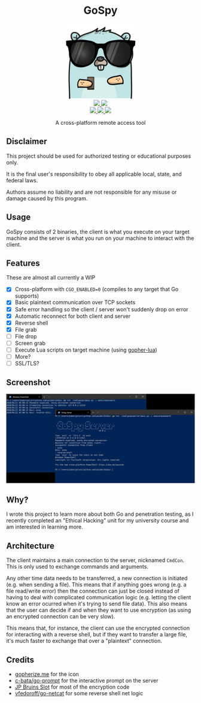 <h1 align="center">GoSpy</h1>

<p align="center">
    <img height=200 width=200 src="./icon.png"/>
    <br/>
    <a href="https://github.com/psidex/GoSpy/actions" >
        <img src="https://github.com/psidex/GoSpy/workflows/go%20build%20windows/badge.svg" />
    </a>
    <a href="https://github.com/psidex/GoSpy/actions" >
        <img src="https://github.com/psidex/GoSpy/workflows/go%20build%20ubuntu/badge.svg" />
    </a>
    <br/>
    <a href="https://goreportcard.com/report/github.com/psidex/GoSpy" >
        <img src="https://goreportcard.com/badge/github.com/psidex/GoSpy" />
    </a>
    <a href="./LICENSE" >
        <img src="https://img.shields.io/github/license/psidex/GoSpy" />
    </a>
    <a href="https://ko-fi.com/M4M18XB1" >
        <img src="https://img.shields.io/badge/support%20me-Ko--fi-orange.svg?style=flat&colorA=35383d" />
    </a>
</p>

<p align="center">A cross-platform remote access tool</p>

## Disclaimer

This project should be used for authorized testing or educational purposes only.

It is the final user's responsibility to obey all applicable local, state, and federal laws.

Authors assume no liability and are not responsible for any misuse or damage caused by this program.

## Usage

GoSpy consists of 2 binaries, the client is what you execute on your target machine and the server is what you run on
your machine to interact with the client.

## Features

These are almost all currently a WIP

- [x] Cross-platform with `CGO_ENABLED=0` (compiles to any target that Go supports)
- [x] Basic plaintext communication over TCP sockets
- [x] Safe error handling so the client / server won't suddenly drop on error
- [x] Automatic reconnect for both client and server
- [x] Reverse shell
- [x] File grab
- [ ] File drop
- [ ] Screen grab
- [ ] Execute Lua scripts on target machine (using [gopher-lua](https://github.com/yuin/gopher-lua))
- [ ] More?
- [ ] SSL/TLS?

## Screenshot

![](./demo.png)

## Why?

I wrote this project to learn more about both Go and penetration testing, as I recently completed an "Ethical Hacking"
unit for my university course and am interested in learning more.

## Architecture

The client maintains a main connection to the server, nicknamed `CmdCon`. This is only used to exchange commands and
arguments.

Any other time data needs to be transferred, a new connection is initiated (e.g. when sending a file). This means
that if anything goes wrong (e.g. a file read/write error) then the connection can just be closed instead of having
to deal with complicated communication logic (e.g. letting the client know an error ocurred when it's trying to send
file data). This also means that the user can decide if and when they want to use encryption (as using an encrypted
connection can be very slow).

This means that, for instance, the client can use the encrypted connection for interacting with a reverse shell, but if
they want to transfer a large file, it's much faster to exchange that over a "plaintext" connection.

## Credits

- [gopherize.me](https://gopherize.me/) for the icon
- [c-bata/go-prompt](https://github.com/c-bata/go-prompt/) for the interactive prompt on the server
- [JP Bruins Slot](https://itnext.io/encrypt-data-with-a-password-in-go-b5366384e291) for most of the encryption code
- [vfedoroff/go-netcat](https://github.com/vfedoroff/go-netcat/blob/master/main.go) for some reverse shell net logic
